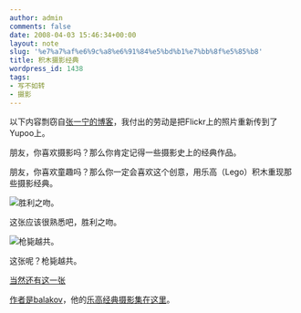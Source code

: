 ```yaml
---
author: admin
comments: false
date: 2008-04-03 15:46:34+00:00
layout: note
slug: '%e7%a7%af%e6%9c%a8%e6%91%84%e5%bd%b1%e7%bb%8f%e5%85%b8'
title: 积木摄影经典
wordpress_id: 1438
tags:
- 写不如转
- 摄影
---
```


以下内容剽窃自[张一宁的博客](http://www.yining.org/2008/04/03/classics-photos-reproduced-with-lego/)，我付出的劳动是把Flickr上的照片重新传到了Yupoo上。

朋友，你喜欢摄影吗？那么你肯定记得一些摄影史上的经典作品。

朋友，你喜欢童趣吗？那么你一定会喜欢这个创意，用乐高（Lego）积木重现那些摄影经典。

![胜利之吻](http://pic.yupoo.com/ctb.my/487175586e29/medium.jpg)。

这张应该很熟悉吧，胜利之吻。

![枪毙越共](http://pic.yupoo.com/ctb.my/764995586e29/medium.jpg)。

这张呢？枪毙越共。

[当然还有这一张](http://www.flickr.com/photos/balakovsetup/2377765369/)

[作者是balakov](http://www.flickr.com/photos/balakov/)，他的[乐高经典摄影集在这里](http://www.flickr.com/photos/balakov/sets/72157602602191858/)。




